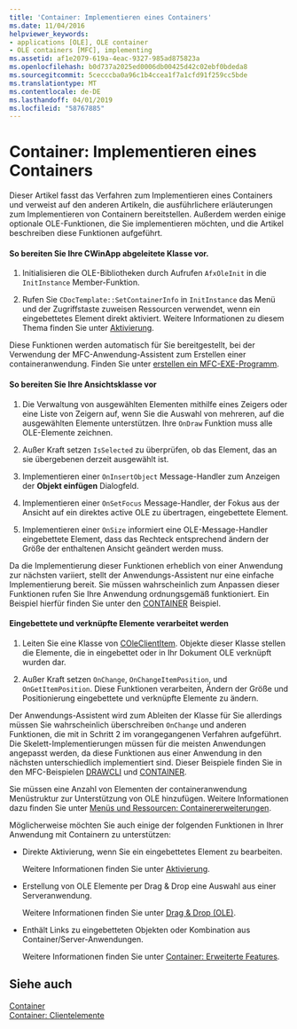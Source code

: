 ```yaml
---
title: 'Container: Implementieren eines Containers'
ms.date: 11/04/2016
helpviewer_keywords:
- applications [OLE], OLE container
- OLE containers [MFC], implementing
ms.assetid: af1e2079-619a-4eac-9327-985ad875823a
ms.openlocfilehash: b0d737a2025ed0006db00425d42c02ebf0bdeda8
ms.sourcegitcommit: 5cecccba0a96c1b4ccea1f7a1cfd91f259cc5bde
ms.translationtype: MT
ms.contentlocale: de-DE
ms.lasthandoff: 04/01/2019
ms.locfileid: "58767885"
---
```

# <a name="containers-implementing-a-container"></a>Container: Implementieren eines Containers

Dieser Artikel fasst das Verfahren zum Implementieren eines Containers und verweist auf den anderen Artikeln, die ausführlichere erläuterungen zum Implementieren von Containern bereitstellen. Außerdem werden einige optionale OLE-Funktionen, die Sie implementieren möchten, und die Artikel beschreiben diese Funktionen aufgeführt.

#### <a name="to-prepare-your-cwinapp-derived-class"></a>So bereiten Sie Ihre CWinApp abgeleitete Klasse vor.

1. Initialisieren die OLE-Bibliotheken durch Aufrufen `AfxOleInit` in die `InitInstance` Member-Funktion.

1. Rufen Sie `CDocTemplate::SetContainerInfo` in `InitInstance` das Menü und der Zugriffstaste zuweisen Ressourcen verwendet, wenn ein eingebettetes Element direkt aktiviert. Weitere Informationen zu diesem Thema finden Sie unter [Aktivierung](../mfc/activation-cpp.md).

Diese Funktionen werden automatisch für Sie bereitgestellt, bei der Verwendung der MFC-Anwendung-Assistent zum Erstellen einer containeranwendung. Finden Sie unter [erstellen ein MFC-EXE-Programm](../mfc/reference/mfc-application-wizard.md).

#### <a name="to-prepare-your-view-class"></a>So bereiten Sie Ihre Ansichtsklasse vor

1. Die Verwaltung von ausgewählten Elementen mithilfe eines Zeigers oder eine Liste von Zeigern auf, wenn Sie die Auswahl von mehreren, auf die ausgewählten Elemente unterstützen. Ihre `OnDraw` Funktion muss alle OLE-Elemente zeichnen.

1. Außer Kraft setzen `IsSelected` zu überprüfen, ob das Element, das an sie übergebenen derzeit ausgewählt ist.

1. Implementieren einer `OnInsertObject` Message-Handler zum Anzeigen der **Objekt einfügen** Dialogfeld.

1. Implementieren einer `OnSetFocus` Message-Handler, der Fokus aus der Ansicht auf ein direktes active OLE zu übertragen, eingebettete Element.

1. Implementieren einer `OnSize` informiert eine OLE-Message-Handler eingebettete Element, dass das Rechteck entsprechend ändern der Größe der enthaltenen Ansicht geändert werden muss.

Da die Implementierung dieser Funktionen erheblich von einer Anwendung zur nächsten variiert, stellt der Anwendungs-Assistent nur eine einfache Implementierung bereit. Sie müssen wahrscheinlich zum Anpassen dieser Funktionen rufen Sie Ihre Anwendung ordnungsgemäß funktioniert. Ein Beispiel hierfür finden Sie unter den [CONTAINER](../overview/visual-cpp-samples.md) Beispiel.

#### <a name="to-handle-embedded-and-linked-items"></a>Eingebettete und verknüpfte Elemente verarbeitet werden

1. Leiten Sie eine Klasse von [COleClientItem](../mfc/reference/coleclientitem-class.md). Objekte dieser Klasse stellen die Elemente, die in eingebettet oder in Ihr Dokument OLE verknüpft wurden dar.

1. Außer Kraft setzen `OnChange`, `OnChangeItemPosition`, und `OnGetItemPosition`. Diese Funktionen verarbeiten, Ändern der Größe und Positionierung eingebettete und verknüpfte Elemente zu ändern.

Der Anwendungs-Assistent wird zum Ableiten der Klasse für Sie allerdings müssen Sie wahrscheinlich überschreiben `OnChange` und anderen Funktionen, die mit in Schritt 2 im vorangegangenen Verfahren aufgeführt. Die Skelett-Implementierungen müssen für die meisten Anwendungen angepasst werden, da diese Funktionen aus einer Anwendung in den nächsten unterschiedlich implementiert sind. Dieser Beispiele finden Sie in den MFC-Beispielen [DRAWCLI](../overview/visual-cpp-samples.md) und [CONTAINER](../overview/visual-cpp-samples.md).

Sie müssen eine Anzahl von Elementen der containeranwendung Menüstruktur zur Unterstützung von OLE hinzufügen. Weitere Informationen dazu finden Sie unter [Menüs und Ressourcen: Containererweiterungen](../mfc/menus-and-resources-container-additions.md).

Möglicherweise möchten Sie auch einige der folgenden Funktionen in Ihrer Anwendung mit Containern zu unterstützen:

- Direkte Aktivierung, wenn Sie ein eingebettetes Element zu bearbeiten.

   Weitere Informationen finden Sie unter [Aktivierung](../mfc/activation-cpp.md).

- Erstellung von OLE Elemente per Drag & Drop eine Auswahl aus einer Serveranwendung.

   Weitere Informationen finden Sie unter [Drag & Drop (OLE)](../mfc/drag-and-drop-ole.md).

- Enthält Links zu eingebetteten Objekten oder Kombination aus Container/Server-Anwendungen.

   Weitere Informationen finden Sie unter [Container: Erweiterte Features](../mfc/containers-advanced-features.md).

## <a name="see-also"></a>Siehe auch

[Container](../mfc/containers.md)<br/>
[Container: Clientelemente](../mfc/containers-client-items.md)
